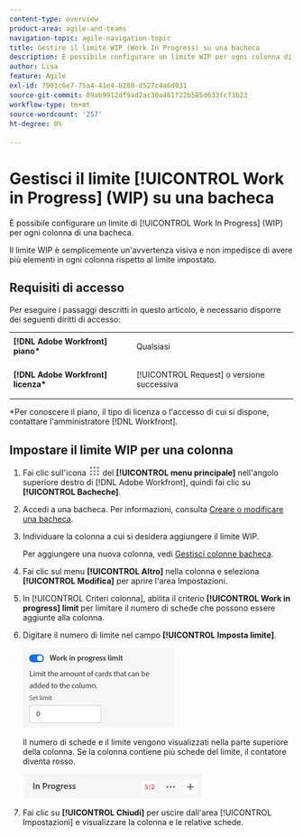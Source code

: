 ```yaml
---
content-type: overview
product-area: agile-and-teams
navigation-topic: agile-navigation-topic
title: Gestire il limite WIP (Work In Progress) su una bacheca
description: È possibile configurare un limite WIP per ogni colonna di una bacheca.
author: Lisa
feature: Agile
exl-id: 7901c6e7-75a4-41e4-b288-d527c4a6d031
source-git-commit: 09ab9912df9ad2ac30a461f22b585d633fc73b23
workflow-type: tm+mt
source-wordcount: '257'
ht-degree: 0%

---
```


# Gestisci il limite [!UICONTROL Work in Progress] (WIP) su una bacheca

È possibile configurare un limite di [!UICONTROL Work In Progress] (WIP) per ogni colonna di una bacheca.

Il limite WIP è semplicemente un&#39;avvertenza visiva e non impedisce di avere più elementi in ogni colonna rispetto al limite impostato.

## Requisiti di accesso

Per eseguire i passaggi descritti in questo articolo, è necessario disporre dei seguenti diritti di accesso:

<table style="table-layout:auto"> 
 <col> 
 </col> 
 <col> 
 </col> 
 <tbody> 
  <tr> 
   <td role="rowheader"><strong>[!DNL Adobe Workfront] piano*</strong></td> 
   <td> <p>Qualsiasi</p> </td> 
  </tr> 
  <tr> 
   <td role="rowheader"><strong>[!DNL Adobe Workfront] licenza*</strong></td> 
   <td> <p>[!UICONTROL Request] o versione successiva</p> </td> 
  </tr> 
 </tbody> 
</table>

&#42;Per conoscere il piano, il tipo di licenza o l&#39;accesso di cui si dispone, contattare l&#39;amministratore [!DNL Workfront].

## Impostare il limite WIP per una colonna

1. Fai clic sull&#39;icona ![](assets/main-menu-icon.png) del **[!UICONTROL menu principale]** nell&#39;angolo superiore destro di [!DNL Adobe Workfront], quindi fai clic su **[!UICONTROL Bacheche]**.
1. Accedi a una bacheca. Per informazioni, consulta [Creare o modificare una bacheca](../../agile/get-started-with-boards/create-edit-board.md).
1. Individuare la colonna a cui si desidera aggiungere il limite WIP.

   Per aggiungere una nuova colonna, vedi [Gestisci colonne bacheca](/help/quicksilver/agile/get-started-with-boards/manage-board-columns.md).

1. Fai clic sul menu **[!UICONTROL Altro]** nella colonna e seleziona **[!UICONTROL Modifica]** per aprire l&#39;area Impostazioni.
1. In [!UICONTROL Criteri colonna], abilita il criterio **[!UICONTROL Work in progress] limit** per limitare il numero di schede che possono essere aggiunte alla colonna.
1. Digitare il numero di limite nel campo **[!UICONTROL Imposta limite]**.

   ![Limite WIP per colonna](assets/boards-wip-limit-in-column.png)

   Il numero di schede e il limite vengono visualizzati nella parte superiore della colonna. Se la colonna contiene più schede del limite, il contatore diventa rosso.

   ![Contatore limite WIP](assets/boards-wip-limit-counter.png)

1. Fai clic su **[!UICONTROL Chiudi]** per uscire dall&#39;area [!UICONTROL Impostazioni] e visualizzare la colonna e le relative schede.
